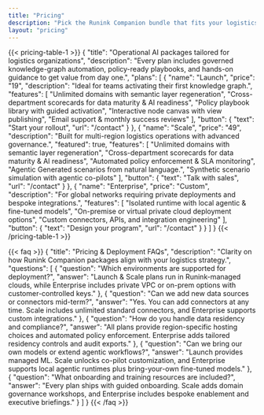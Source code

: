 ```yaml
---
title: "Pricing"
description: "Pick the Runink Companion bundle that fits your logistics analytics journey."
layout: "pricing"
---
```


{{< pricing-table-1 >}}
{
    "title": "Operational AI packages tailored for logistics organizations",
    "description": "Every plan includes governed knowledge-graph automation, policy-ready playbooks, and hands-on guidance to get value from day one.",
    "plans": [
        {
            "name": "Launch",
            "price": "19",
            "description": "Ideal for teams activating their first knowledge graph.",
            "features": [
                "Unlimited domains with semantic layer regeneration",
                "Cross-department scorecards for data maturity & AI readiness",
                "Policy playbook library with guided activation",
                "Interactive node canvas with view publishing",
                "Email support & monthly success reviews"
            ],
            "button": {
                "text": "Start your rollout",
                "url": "/contact"
            }
        },
        {
            "name": "Scale",
            "price": "49",
            "description": "Built for multi-region logistics operations with advanced governance.",
            "featured": true,
            "features": [
                "Unlimited domains with semantic layer regeneration",
                "Cross-department scorecards for data maturity & AI readiness",
                "Automated policy enforcement & SLA monitoring",
                "Agentic Generated scenarios from natural language.",
                "Synthetic scenario simulation with agentic co-pilots"
            ],
            "button": {
                "text": "Talk with sales",
                "url": "/contact"
            }
        },
        {
            "name": "Enterprise",
            "price": "Custom",
            "description": "For global networks requiring private deployments and bespoke integrations.",
            "features": [
                "Isolated runtime with local agentic & fine-tuned models",
                "On-premise or virtual private cloud deployment options",
                "Custom connectors, APIs, and integration engineering"
            ],
            "button": {
                "text": "Design your program",
                "url": "/contact"
            }
        }
    ]
}
{{< /pricing-table-1 >}}

{{< faq >}}
{
    "title": "Pricing & Deployment FAQs",
    "description": "Clarity on how Runink Companion packages align with your logistics strategy.",
    "questions": [
        {
            "question": "Which environments are supported for deployment?",
            "answer": "Launch & Scale plans run in Runink-managed clouds, while Enterprise includes private VPC or on-prem options with customer-controlled keys."
        },
        {
            "question": "Can we add new data sources or connectors mid-term?",
            "answer": "Yes. You can add connectors at any time. Scale includes unlimited standard connectors, and Enterprise supports custom integrations."
        },
        {
            "question": "How do you handle data residency and compliance?",
            "answer": "All plans provide region-specific hosting choices and automated policy enforcement. Enterprise adds tailored residency controls and audit exports."
        },
        {
            "question": "Can we bring our own models or extend agentic workflows?",
            "answer": "Launch provides managed ML. Scale unlocks co-pilot customization, and Enterprise supports local agentic runtimes plus bring-your-own fine-tuned models."
        },
        {
            "question": "What onboarding and training resources are included?",
            "answer": "Every plan ships with guided onboarding. Scale adds domain governance workshops, and Enterprise includes bespoke enablement and executive briefings."
        }
    ]
}
{{< /faq >}}
